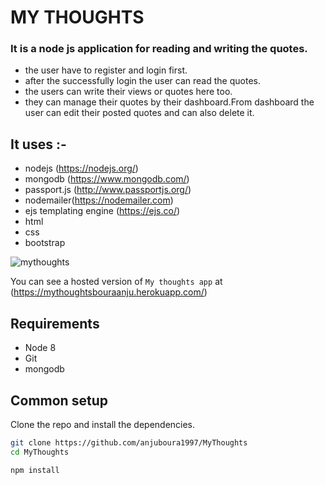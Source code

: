 # MY THOUGHTS

### It is a node js application for reading and writing the quotes.
* the user have to register and login first.
* after the successfully login the user can read the quotes.
* the users can write their views or quotes here too.
* they can manage their quotes by their dashboard.From dashboard the user can edit their posted quotes and can also delete     it.
 
## It uses :-
* nodejs (https://nodejs.org/)
* mongodb (https://www.mongodb.com/)
* passport.js (http://www.passportjs.org/)
* nodemailer(https://nodemailer.com)
* ejs templating engine (https://ejs.co/)
* html 
* css 
* bootstrap

![mythoughts](https://user-images.githubusercontent.com/44833963/56863914-19507100-69da-11e9-85aa-8e5572ba1fb7.png)

You can see a hosted version of `My thoughts app` at (https://mythoughtsbouraanju.herokuapp.com/)
## Requirements

* Node 8
* Git
* mongodb

## Common setup

Clone the repo and install the dependencies.

```bash
git clone https://github.com/anjuboura1997/MyThoughts
cd MyThoughts
```

```bash
npm install
```

